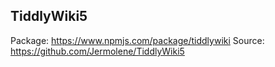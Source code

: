## TiddlyWiki5
Package: https://www.npmjs.com/package/tiddlywiki
Source: https://github.com/Jermolene/TiddlyWiki5


